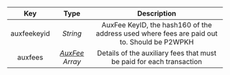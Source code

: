 |     Key     |   Type   | Description |
| :---------: | :------: | :---------: |
| auxfeekeyid | *String* | AuxFee KeyID, the hash160 of the address used where fees are paid out to. Should be P2WPKH |
|   auxfees   | [*AuxFee*](types/#auxfee) *Array*  | Details of the auxiliary fees that must be paid for each transaction |


